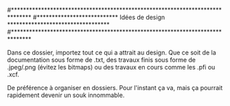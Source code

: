 #******************************************************************************
#*************************** Idées de design **********************************
#******************************************************************************

Dans ce dossier, importez tout ce qui a attrait au design. Que ce soit de la 
documentation sous forme de .txt, des travaux finis sous forme de .jpeg/.png
(évitez les bitmaps) ou des travaux en cours comme les .pfi ou .xcf.

De préférence à organiser en dossiers. Pour l'instant ça va, mais ça pourrait 
rapidement devenir un souk innommable.

